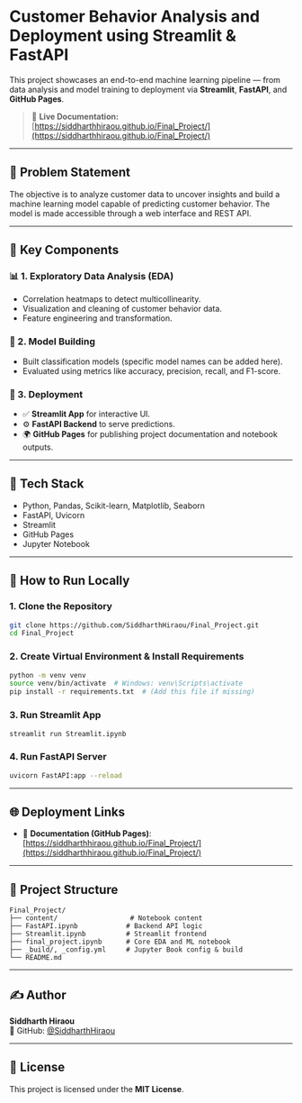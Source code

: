 # Customer Behavior Analysis and Deployment using Streamlit & FastAPI

This project showcases an end-to-end machine learning pipeline — from data analysis and model training to deployment via **Streamlit**, **FastAPI**, and **GitHub Pages**.

> 📍 **Live Documentation:** [https://siddharthhiraou.github.io/Final_Project/](https://siddharthhiraou.github.io/Final_Project/)

---

## 📌 Problem Statement

The objective is to analyze customer data to uncover insights and build a machine learning model capable of predicting customer behavior. The model is made accessible through a web interface and REST API.

---

## 🧠 Key Components

### 📊 1. Exploratory Data Analysis (EDA)
- Correlation heatmaps to detect multicollinearity.
- Visualization and cleaning of customer behavior data.
- Feature engineering and transformation.

### 🤖 2. Model Building
- Built classification models (specific model names can be added here).
- Evaluated using metrics like accuracy, precision, recall, and F1-score.

### 🧪 3. Deployment

- ✅ **Streamlit App** for interactive UI.
- ⚙️ **FastAPI Backend** to serve predictions.
- 🌍 **GitHub Pages** for publishing project documentation and notebook outputs.

---

## 🧰 Tech Stack

- Python, Pandas, Scikit-learn, Matplotlib, Seaborn
- FastAPI, Uvicorn
- Streamlit
- GitHub Pages
- Jupyter Notebook

---

## 🚀 How to Run Locally

### 1. Clone the Repository
```bash
git clone https://github.com/SiddharthHiraou/Final_Project.git
cd Final_Project
```

### 2. Create Virtual Environment & Install Requirements
```bash
python -m venv venv
source venv/bin/activate  # Windows: venv\Scripts\activate
pip install -r requirements.txt  # (Add this file if missing)
```

### 3. Run Streamlit App
```bash
streamlit run Streamlit.ipynb
```

### 4. Run FastAPI Server
```bash
uvicorn FastAPI:app --reload
```

---

## 🌐 Deployment Links

- 📘 **Documentation (GitHub Pages)**: [https://siddharthhiraou.github.io/Final_Project/](https://siddharthhiraou.github.io/Final_Project/)

---

## 📁 Project Structure

```
Final_Project/
├── content/                  # Notebook content
├── FastAPI.ipynb            # Backend API logic
├── Streamlit.ipynb          # Streamlit frontend
├── final_project.ipynb      # Core EDA and ML notebook
├── _build/, _config.yml     # Jupyter Book config & build
└── README.md
```

---

## ✍️ Author

**Siddharth Hiraou**  
🔗 GitHub: [@SiddharthHiraou](https://github.com/SiddharthHiraou)

---

## 📄 License

This project is licensed under the **MIT License**.
